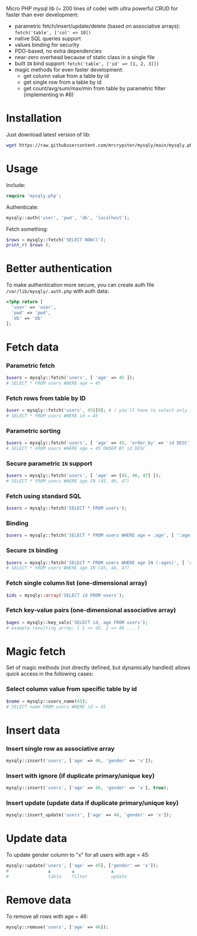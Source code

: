 Micro PHP mysql lib (~ 200 lines of code) with ultra powerful CRUD for faster than ever development:
- parametric fetch/insert/update/delete (based on associative arrays): `fetch('table', ['col' => 10])`
- native SQL queries support
- values binding for security
- PDO-based, no extra dependencies
- near-zero overhead because of static class in a single file
- built `IN` bind support: `fetch('table', ['id' => [1, 2, 3]])`
- magic methods for even faster development:
  - get column value from a table by id
  - get single row from a table by id
  - get count/avg/sum/max/min from table by parametric filter (implementing in #6)

# Installation
Just download latest version of lib:
```bash
wget https://raw.githubusercontent.com/mrcrypster/mysqly/main/mysqly.php
```

# Usage
Include:
```php
require 'mysqly.php';
```

Authenticate:
```php
mysqly::auth('user', 'pwd', 'db', 'localhost');
```

Fetch something:
```php
$rows = mysqly::fetch('SELECT NOW()');
print_r( $rows );
```

# Better authentication
To make authentication more secure, you can create auth file `/var/lib/mysqly/.auth.php` with auth data:
```php
<?php return [
  'user' => 'user',
  'pwd' => 'pwd',
  'db' => 'db'
];
```

# Fetch data
### Parametric fetch
```php
$users = mysqly::fetch('users', [ 'age' => 45 ]);
# SELECT * FROM users WHERE age = 45
```

### Fetch rows from table by ID
```php
$user = mysqly::fetch('users', 45)[0]; # ! you'll have to select only first row from results
# SELECT * FROM users WHERE id = 45
```

### Parametric sorting
```php
$users = mysqly::fetch('users', [ 'age' => 45, 'order_by' => 'id DESC' ]);
# SELECT * FROM users WHERE age = 45 ORDER BY id DESC
```

### Secure parametric `IN` support
```php
$users = mysqly::fetch('users', [ 'age' => [45, 46, 47] ]);
# SELECT * FROM users WHERE age IN (45, 46, 47)
```

### Fetch using standard SQL
```php
$users = mysqly::fetch('SELECT * FROM users');
```

### Binding
```php
$users = mysqly::fetch('SELECT * FROM users WHERE age = :age', [ ':age' => $_GET['age'] ]);
```

### Secure `IN` binding
```php
$users = mysqly::fetch('SELECT * FROM users WHERE age IN (:ages)', [ 'ages' => [45, 46, 47] ]);
# SELECT * FROM users WHERE age IN (45, 46, 47)
```

### Fetch single column list (one-dimensional array)
```php
$ids = mysqly::array('SELECT id FROM users');
```

### Fetch key-value pairs (one-dimensional associative array)
```php
$ages = mysqly::key_vals('SELECT id, age FROM users');
# example resulting array: [ 1 => 45, 2 => 46 ... ]
```


# Magic fetch
Set of magic methods (not directly defined, but dynamically handled) allows quick access in the following cases:
### Select column value from specific table by id
```php
$name = mysqly::users_name(45);
# SELECT name FROM users WHERE id = 45
```


# Insert data
### Insert single row as associative array
```php
mysqly::insert('users', ['age' => 46, 'gender' => 'x']);
```

### Insert with ignore (if duplicate primary/unique key)
```php
mysqly::insert('users', ['age' => 46, 'gender' => 'x'], true);
```

### Insert update (update data if duplicate primary/unique key)
```php
mysqly::insert_update('users', ['age' => 46, 'gender' => 'x']);
```

# Update data
To update gender column to "x" for all users with age = 45:
```php
mysqly::update('users', ['age' => 45], ['gender' => 'x']);
#               ▲        ▲              ▲
#               table    filter         update
```

# Remove data
To remove all rows with age = 46:
```php
mysqly::remove('users', ['age' => 46]);
```
